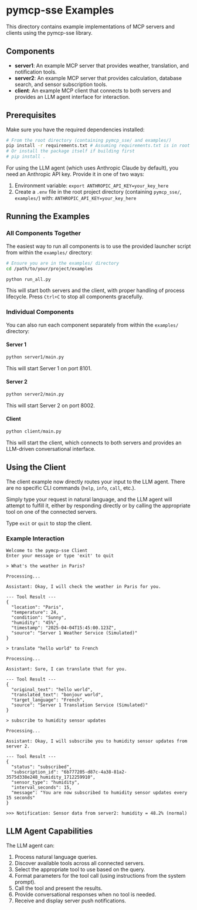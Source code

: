 # pymcp-sse Examples

This directory contains example implementations of MCP servers and clients using the pymcp-sse library.

## Components

- **server1**: An example MCP server that provides weather, translation, and notification tools.
- **server2**: An example MCP server that provides calculation, database search, and sensor subscription tools.
- **client**: An example MCP client that connects to both servers and provides an LLM agent interface for interaction.

## Prerequisites

Make sure you have the required dependencies installed:

```bash
# From the root directory (containing pymcp_sse/ and examples/)
pip install -r requirements.txt # Assuming requirements.txt is in root
# Or install the package itself if building first
# pip install .
```

For using the LLM agent (which uses Anthropic Claude by default), you need an Anthropic API key. Provide it in one of two ways:

1. Environment variable: `export ANTHROPIC_API_KEY=your_key_here`
2. Create a `.env` file in the root project directory (containing `pymcp_sse/`, `examples/`) with: `ANTHROPIC_API_KEY=your_key_here`

## Running the Examples

### All Components Together

The easiest way to run all components is to use the provided launcher script from within the `examples/` directory:

```bash
# Ensure you are in the examples/ directory
cd /path/to/your/project/examples

python run_all.py
```

This will start both servers and the client, with proper handling of process lifecycle. Press `Ctrl+C` to stop all components gracefully.

### Individual Components

You can also run each component separately from within the `examples/` directory:

#### Server 1

```bash
python server1/main.py
```

This will start Server 1 on port 8101.

#### Server 2

```bash
python server2/main.py
```

This will start Server 2 on port 8002.

#### Client

```bash
python client/main.py
```

This will start the client, which connects to both servers and provides an LLM-driven conversational interface.

## Using the Client

The client example now directly routes your input to the LLM agent. There are no specific CLI commands (`help`, `info`, `call`, etc.).

Simply type your request in natural language, and the LLM agent will attempt to fulfill it, either by responding directly or by calling the appropriate tool on one of the connected servers.

Type `exit` or `quit` to stop the client.

### Example Interaction

```
Welcome to the pymcp-sse Client
Enter your message or type 'exit' to quit

> What's the weather in Paris?

Processing...

Assistant: Okay, I will check the weather in Paris for you.

--- Tool Result ---
{
  "location": "Paris",
  "temperature": 24,
  "condition": "Sunny",
  "humidity": "45%",
  "timestamp": "2025-04-04T15:45:00.123Z",
  "source": "Server 1 Weather Service (Simulated)"
}

> translate "hello world" to French

Processing...

Assistant: Sure, I can translate that for you.

--- Tool Result ---
{
  "original_text": "hello world",
  "translated_text": "bonjour world",
  "target_language": "French",
  "source": "Server 1 Translation Service (Simulated)"
}

> subscribe to humidity sensor updates

Processing...

Assistant: Okay, I will subscribe you to humidity sensor updates from server 2.

--- Tool Result ---
{
  "status": "subscribed",
  "subscription_id": "6b777205-d87c-4a38-81a2-3575d338e248_humidity_1712259910",
  "sensor_type": "humidity",
  "interval_seconds": 15,
  "message": "You are now subscribed to humidity sensor updates every 15 seconds"
}

>>> Notification: Sensor data from server2: humidity = 48.2% (normal)

```

## LLM Agent Capabilities

The LLM agent can:

1. Process natural language queries.
2. Discover available tools across all connected servers.
3. Select the appropriate tool to use based on the query.
4. Format parameters for the tool call (using instructions from the system prompt).
5. Call the tool and present the results.
6. Provide conversational responses when no tool is needed.
7. Receive and display server push notifications. 